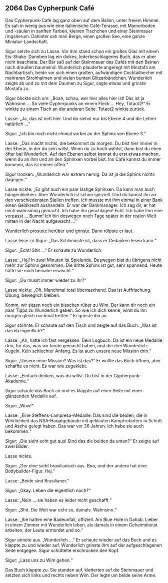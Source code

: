 ## **2064** Das Cypherpunk Café

Das Cypherpunk-Café lag ganz oben auf dem Ballon, unter freiem Himmel.
Es sah in wenig aus wie eine italienische Café-Terasse, mit Mamorboden und -säulen in sanften Farben, kleinen Tischchen und einer Steinmauer ringsherum.
Dahinter sah man Berge, einen großen See, eine ganze Miniatur-Landschaft.

Sigur setzte sich zu Lasse.
Vor ihm stand schon ein großes Glas mit einem Eis-Shake.
Daneben lag ein dickes, lederbeschlagenes Buch, das er aber nicht beachtete.
Der Bär saß auf der Steinmauer des Cafés mit den Beinen nach draußen baumelnd.
Wunderlich plauderte angeregt mit Mostafa am Nachbartisch, beide vor sich einen großen, aufwändigen Cocktailbecher mit mehreren Strohhalmen und vielen bunten Glitzerbändchen.
Wunderlich zeigte ab und zu mit dem Daumen zu Sigur, sagte etwas und grinste Mostafa zu.

Sigur blickte sich um: „Boah, schau, wer hier alles hier ist!
Das ist ja Wahnsinn ... So viele Cypherpunks an einem Fleck ... Hey, Totaot2!“ Er winkte zu einem Tisch an der anderen Seite.
Totaot2 winkte zurück.

Lasse: „Ja, das ist nett hier.
Und du siehst nur bis Ebene 4 und die Lehrer natürlich ...“

Sigur: „Ich bin noch nicht einmal vorbei an der Sphinx von Ebene 3.“

Lasse: „Das macht nichts, die bekommst du morgen.
Du bist hier immer in der Ebene, in der du sein willst.
Wenn du zu hoch wählst, dann bist du eben öfter bei Wunderlich.
Auf den Ebenen selbst kannst du erst etwas machen, wenn du an ihm und an den Sphinxen vorbei bist.
Ins Café kannst du immer kommen, das ist immer offen.“

Sigur trocken: „Wunderlich war extrem nervig.
Da ist ja die Sphinx nichts dagegen.“

Lasse nickte: „Es gibt auch ein paar lästige Sphinxen.
Da kann man auch hängenbleiben.
Aber Wunderlich ist schon speziell.
Und du kannst ihn an den verschiedensten Stellen treffen.
Ich musste mit ihm einmal in einer Bank einen Geldkredit aushandeln.
Er war der Bankmanager.
Ich sag dir, er hat mich wahnsinnig gemacht.
Ich habe ihn geschlagen!
Echt.
Ich habe ihm eine verpasst ...
Bumm!
Ich bin deswegen noch Tage später in der realen Welt mitten in der Nacht aufgewacht ...“

Wunderlich prostete herüber und grinste.
Dann rülpste er laut.

Lasse leise zu Sigur: „Das Schlimmste ist, dass er Gedanken lesen kann.“

Sigur: „Echt! Shit ...“ Er schaute zu Wunderlich.

Lasse: „Hej!
In zwei Minuten ist Spielende.
Deswegen bist du übrigens nicht mehr zur Sphinx gekommen.
Die dritte Sphinx ist gut, sehr spannend.
Heute hätte sie mich beinahe erwischt.“

Sigur: „Du musst immer wieder zu ihr?“

Lasse nickte: „Oft.
Manchmal total überraschend.
Das ist Auffrischung, Übung, beweglich bleiben.

Komm, wir sitzen noch ein bisschen rüber zu Wim.
Der kann dir noch ein paar Tipps zu Wunderlich geben.
So wie ich dich kenne, wirst du ihn morgen gleich nochmal treffen.“ Er grinste ihn an.

Sigur stöhnte.
Er schaute auf den Tisch und zeigte auf das Buch: „Was ist das da eigentlich?“

Lasse: „Ah, hätte ich fast vergessen.
Dein Logbuch.
Da ist ein neue Medaille drin, für das, was wir heute gemacht haben, und die drei Wunderlich-Kugeln.
Kein schlechter Anfang.
Es ist auch unsere neue Mission drin.“

Sigur: „Unsere neue Mission?
Was ist das?“  Er wollte das Buch öffnen, aber schaffte es nicht.
Es war wie zugeklebt.

Lasse: „Einfach denken, was du willst.
Du bist in der Cypherpunk-Akademie.“

Sigur schaute das Buch an und es klappte auf einer Seite mit einer glänzenden Medaille auf.

Sigur: „Wow!“

Lasse: „Eine Steffens-Lampresa-Medaille.
Das sind die beiden, die in Wirklichkeit das NSA-Hauptgebäude mit geklauten Kampfrobotern in Schutt und Asche gelegt haben.
Das war vor 36 Jahren.
Ich habe sie auch bekommen.“

Sigur: „Die sieht echt gut aus!
Sind das die beiden da unten?“ Er zeigte auf zwei Bilder.

Lasse nickte.

Sigur: „Der eine sieht brasilianisch aus.
Boa, und der andere hat eine Bodybuilder-Figur.
Hej.“

Lasse: „Beide sind Brasilianer.“

Sigur: „Okay. Leben die eigentlich noch?“

Lasse: „Nein ... sie haben es leider nicht geschafft.“

Sigur: „Shit.
Die Welt war echt so, damals. Wahnsinn.“

Lasse: „Sie hatten eine Badeunfall, offiziell.
Am Blue Hole in Dahab.
Lieber in einem Zimmer mit Wunderlich leben, als damals in einem Geheimdienst arbeiten, der Leute ermordet und so.“

Sigur atmete aus. „Wunderlich ...“ Er schaute wieder auf das Buch und es klappte zu und wieder auf.
Wunderlich grinste ihm auf der aufgeschlagenen Seite entgegen.
Sigur schüttelte erschrocken den Kopf.

Sigur: „Lass uns zu Wim gehen.“

Das Buch klappte zu. Sie standen auf, kletterten auf die Steinmauer und setzten sich links und rechts neben Wim.
Der legte um beide seine Arme.
